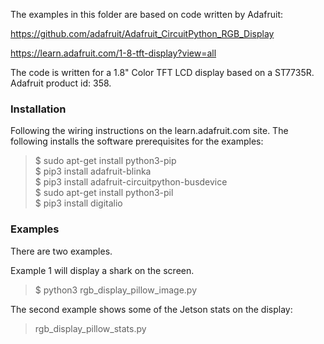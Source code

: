The examples in this folder are based on code written by Adafruit:

https://github.com/adafruit/Adafruit_CircuitPython_RGB_Display

https://learn.adafruit.com/1-8-tft-display?view=all

The code is written for a 1.8" Color TFT LCD display based on a ST7735R. Adafruit product id: 358.

<h3>Installation</h3>
Following the wiring instructions on the learn.adafruit.com site. The following installs the software prerequisites for the examples:
<blockquote>
$ sudo apt-get install python3-pip<br>
$ pip3 install adafruit-blinka<br>
$ pip3 install adafruit-circuitpython-busdevice<br>
$ sudo apt-get install python3-pil<br>
$ pip3 install digitalio
</blockquote>

<h3>Examples</h3>
There are two examples.

Example 1 will display a shark on the screen. 
<blockquote>
$ python3 rgb_display_pillow_image.py
</blockquote>

The second example shows some of the Jetson stats on the display:
<blockquote>
rgb_display_pillow_stats.py
</blockquote>



